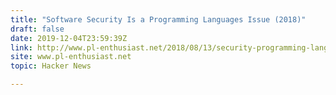 ```yaml
---
title: "Software Security Is a Programming Languages Issue (2018)"
draft: false
date: 2019-12-04T23:59:39Z
link: http://www.pl-enthusiast.net/2018/08/13/security-programming-languages-issue/?utm_medium=RSS&utm_source=hune
site: www.pl-enthusiast.net
topic: Hacker News  

---
```

